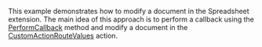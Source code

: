 
This example demonstrates how to modify a document in the Spreadsheet extension.
The main idea of this approach is to perform a callback using the  [PerformCallback](https://docs.devexpress.com/AspNet/js-ASPxClientSpreadsheet.PerformCallback%28parameter%29) method and modify a document in the [CustomActionRouteValues](https://docs.devexpress.com/AspNet/DevExpress.Web.Mvc.SpreadsheetSettings.CustomActionRouteValues) action.
 